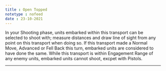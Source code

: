 ```yaml
---
title : Open Topped
notetype : nofeed
date : 23-10-2021
---
```


In your Shooting phase, units embarked within this transport can be selected to shoot with; measure distances and draw line of sight from any point on this transport when doing so. If this transport made a Normal Move, Advanced or Fell Back this turn, embarked units are considered to have done the same. While this transport is within Engagement Range of any enemy units, embarked units cannot shoot, excpet with Pistols.

---